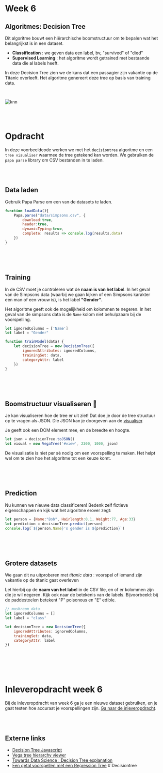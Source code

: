 # Week 6

## Algoritmes: Decision Tree

Dit algoritme bouwt een hiërarchische boomstructuur om te bepalen wat het belangrijkst is in een dataset. 

- **Classification** : we geven data een label, bv, "survived" of "died"
- **Supervised Learning** : het algoritme wordt getrained met bestaande data die al labels heeft.

In deze Decision Tree zien we de kans dat een passagier zijn vakantie op de Titanic overleeft. Het algoritme genereert deze tree op basis van training data.

<br>

![knn](../images/titanic.png)

<br>
<br>

# Opdracht

In deze voorbeeldcode werken we met het `decisiontree` algoritme en een `tree visualiser` waarmee de tree getekend kan worden. We gebruiken de `papa parse` library om CSV bestanden in te laden.

<br>
<br>

## Data laden

Gebruik Papa Parse om een van de datasets te laden. 

```javascript
function loadData(){
    Papa.parse("data/simpsons.csv", {
        download:true,
        header:true, 
        dynamicTyping:true,
        complete: results => console.log(results.data)
    })
}
```

<br>
<br>
<br>

## Training

In de CSV moet je controleren wat de **naam is van het label**. In het geval van de Simpsons data (waarbij we gaan kijken of een Simpsons karakter een man of een vrouw is), is het label **"Gender"**. 

Het algoritme geeft ook de mogelijkheid om kolommen te negeren. In het geval van de simpsons data is de `Name` kolom niet behulpzaam bij de voorspelling.

```javascript
let ignoredColumns = ['Name']
let label = "Gender"

function trainModel(data) {
    let decisionTree = new DecisionTree({
        ignoredAttributes: ignoredColumns,
        trainingSet: data,
        categoryAttr: label
    })
}
```

<br>
<br>
<br>

## Boomstructuur visualiseren 🌳 

Je kan visualiseren hoe de tree er uit ziet! Dat doe je door de tree structuur op te vragen als JSON. Die JSON kan je doorgeven aan de [visualiser](https://vega.github.io/vega/examples/tree-layout/). 

Je geeft ook een DOM element mee, en de breedte en hoogte. 

```javascript
let json = decisionTree.toJSON()
let visual = new VegaTree('#view', 2300, 1000, json)
```

De visualisatie is niet per sé nodig om een voorspelling te maken. Het helpt wel om te zien hoe het algoritme tot een keuze komt.

<br>
<br>
<br>

## Prediction

Nu kunnen we nieuwe data classificeren! Bedenk zelf fictieve eigenschappen en kijk wat het algoritme erover zegt:

```javascript
let person = {Name:"Bob", Hairlength:0.1, Weight:77, Age:33}
let prediction = decisionTree.predict(person)
console.log(`${person.Name}'s gender is ${prediction}`)
```
<br>
<br>
<br>

## Grotere datasets

We gaan dit nu uitproberen met *titanic data* : voorspel of iemand zijn vakantie op de titanic gaat overleven

Let hierbij op de **naam van het label** in de CSV file, en of er kolommen zijn die je wil negeren. Kijk ook naar de betekenis van de labels. Bijvoorbeeld: bij de paddestoelen betekent "P" poisonous en "E" edible.

```javascript
// mushroom data
let ignoredColumns = []
let label = "class"

let decisionTree = new DecisionTree({
    ignoredAttributes: ignoredColumns,
    trainingSet: data,
    categoryAttr: label     
})
```


<br>
<br>
<br>
<br>

# Inleveropdracht week 6

Bij de inleveropdracht van week 6 ga je een nieuwe dataset gebruiken, en je gaat testen hoe accuraat je voorspellingen zijn. [Ga naar de inleveropdracht](./inleveropdracht.md).

<br>
<br>

## Externe links

- [Decision Tree Javascript](https://github.com/lagodiuk/decision-tree-js)
- [Vega tree hierarchy viewer](https://vega.github.io/vega/examples/tree-layout/)
- [Towards Data Science : Decision Tree explanation](https://towardsdatascience.com/decision-trees-in-machine-learning-641b9c4e8052/)
- [Een getal voorspellen met een Regression Tree](https://winkjs.org/wink-regression-tree/)
#   D e c i s i o n t r e e  
 